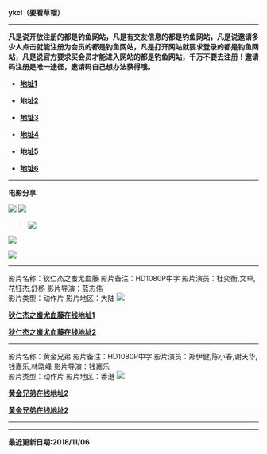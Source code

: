 <!-- Global site tag (gtag.js) - Google Analytics -->
<script async src="https://www.googletagmanager.com/gtag/js?id=UA-128679952-2"></script>
<script>
  window.dataLayer = window.dataLayer || [];
  function gtag(){dataLayer.push(arguments);}
  gtag('js', new Date());

  gtag('config', 'UA-128679952-2');
</script>



**ykcl（要看草榴）**

------

**凡是说开放注册的都是钓鱼网站，凡是有交友信息的都是钓鱼网站，凡是说邀请多少人点击就能注册为会员的都是钓鱼网站，凡是打开网站就要求登录的都是钓鱼网站，凡是说官方要求买会员才能进入网站的都是钓鱼网站，千万不要去注册！邀请码注册是唯一途径，邀请码自己想办法获得哦。**

*  **[地址1](https://xn--dlyu2b.ml/)**
  
*  **[地址2](https://xn--tqv960d.ml/)**
  
*  **[地址3](https://xn--ihqz33hclp.ml/)**
  
*  **[地址4](https://xn--ihqz33hclp.ml/)**

*  **[地址5](https://xn--mkroo.ml/)**

*  **[地址6](https://xn--qzwz24g.ml/)**

------

**电影分享**



![](http://wx1.sinaimg.cn/mw690/0060lm7Tly1fwxlrrdjzwj30kz0cidhc.jpg)
![](http://ww2.sinaimg.cn/mw690/005zXVmagw1f5h0brd2uvg30fk06enpf.gif)
> ![](http://ww3.sinaimg.cn/mw690/e75a115bgw1ebtc7xarwog20b4072npe.gif)

![](http://p1.pstatp.com/large/2f40000f7c393f463b2)

![](http://ww2.sinaimg.cn/mw690/e75a115bjw1f288mtdc63g20fk06mb2c.gif)

------

影片名称：狄仁杰之蚩尤血藤
影片备注：HD1080P中字
影片演员：杜奕衡,文卓,花钰杰,舒杨
影片导演：蓝志伟  
影片类型：动作片
影片地区：大陆
![](http://himg2.huanqiu.com/attachment2010/2018/1016/15/14/20181016031416486.jpg)

[**狄仁杰之蚩尤血藤在线地址1**](http://sohu.com-v-sohu.com/share/40882bebd317419cfcea3adc3dcfae6c)

[**狄仁杰之蚩尤血藤在线地址2**](http://sina.jingpinxiazai.com/share/EJ9jWY3x5Bp7cpwi)

------

影片名称：黄金兄弟
影片备注：HD1080P中字
影片演员：郑伊健,陈小春,谢天华,钱嘉乐,林晓峰
影片导演：钱嘉乐  
影片类型：动作片
影片地区：香港
![](http://5b0988e595225.cdn.sohucs.com/images/20180719/850f6f284cae4a15b2780f335a6a8ff1.jpeg)

[**黄金兄弟在线地址2**](http://vs1.baduziyuan.com/share/kmeCW5EKggNuv7MH)

[**黄金兄弟在线地址2**](http://acfun.iqiyi-kuyun.com/share/9HWCoDOiez7kCbAt)

------

------


**最近更新日期:2018/11/06**

